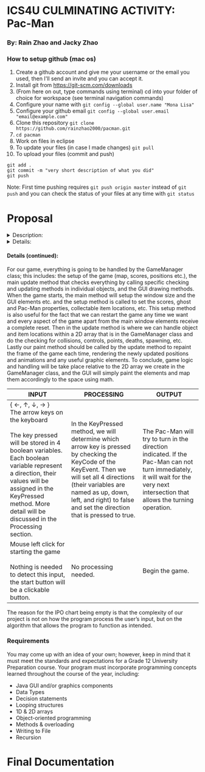 # ICS4U CULMINATING ACTIVITY: Pac-Man

### By: Rain Zhao and Jacky Zhao

### How to setup github (mac os)

1. Create a github account and give me your username or the email you used, then I'll send an invite and you can accept it.
2. Install git from https://git-scm.com/downloads
3. (From here on out, type commands using terminal) cd into your folder of choice for workspace (see terminal navigation commands)
4. Configure your name with `git config --global user.name "Mona Lisa"`
5. Configure your github email `git config --global user.email "email@example.com"`
6. Clone this repository `git clone https://github.com/rainzhao2000/pacman.git`
7. `cd pacman`
8. Work on files in eclipse
9. To update your files (in case I made changes) `git pull`
10. To upload your files (commit and push)
```
git add .
git commit -m "very short description of what you did"
git push
```
Note: First time pushing requires `git push origin master` instead of `git push` and you can check the status of your files at any time with `git status`

# Proposal

<details>
 <summary>Description:</summary>
<br>
We’re going to try to replicate the popular game of Pac-Man in Java with GUI elements. Although, it is important to note that for complexity reasons (yes Pac-Man is incredibly complex, see for example just the ghost behaviour alone: http://gameinternals.com/post/2072558330/understanding-pac-man-ghost-behavior), our proposal provides a basis for our own simplified interpretation and modification of the rules; which may also differ from our final game.

Our version of the game will have the player control Pac-Man through a maze with each stage housing 240 Pac-Dots, 4 Power Pellets, 4 Ghosts as well as a random bonus fruit that appears during the gameplay under the center Ghost House where the ghosts spawn. When Pac-Man walks over a Pac-Dot or Power Pellet or a fruit, they will be eaten. Each Pac-Dot eaten adds 10 points to the player’s score and the fruits vary from Cherry: 100 points, to Strawberry: 300 points, to Orange: 500 points, to Apple: 700 points, to Melon: 1000 points, to Galaxian Boss: 2000 points, to Bell: 3000 points, to Key: 5000 points. 

When a Power Pellet is eaten the player gains 50 points and the Ghosts will turn into edible form for 10 seconds in stage 1. When the Pac-Man walks over a Ghost when they are edible, the Ghost will be eaten and sent back to the Ghost House and respawn, the player also earns 200 points for the first kill, 400, 800, and 1600 points for the second, third, and fourth kill within a single Power Pellet. When the Pac-Man walks over a Ghost when they are inedible, the player will lose a life (3 total), if the player still has a life then the Ghosts and the player will reset to their respective spawns but the remaining Pac-Dots of the stage will remain. A stage is completed when all the Pac-Dot and the Power Pellets have been eaten. Upon a new stage, the ghosts and Pac-Man will all move faster by 5%, the ghosts’ edible times will also decrease by 5%. 

Pac-Man can be controlled by the arrow keys, and only the most recent key is logged for operation when Pac-Man reaches an intersection. Pac-Man will, however, stop moving upon collision with a wall if no input is received. The ghosts, named: Blinky (red), Pinky (pink), Inky (cyan), and Clyde (orange), each have their own personalities, cannot turn 180 degrees except when they first become edible, move 5% faster than Pac-Man when they are inedible, and move 5% slower when edible. Blinky will move randomly until it sees Pac-Man in its line of sight, and will pursue in his direction until he either eats Pac-Man or reaches an intersection/corner where he then picks a random available direction to look in. If Blinky can no longer find Pac-Man in its direction at this point, it will continue its random behaviour. Pinky will exhibit the same behaviour as Blinky, but there is a random chance it can decide to turn at an intersection and move around a block of the maze to try to intercept Pac-Man on the other side. Inky will exhibit Blinky’s behaviour 75% of the time and wander aimlessly the other 25% of the time while Clyde will exhibit Blinky’s behaviour only 50% of the time.
</details>
 
<details>
 <summary>Details:</summary>
 <h4>Objects:</h4>
 <ul>
  <li>Pacman
   <ul>
    <li>Variables:
     <ul>
      <li>speed</li>
      <li>direction</li>
      <li>xPos</li>
      <li>yPos</li>
     </ul>
    </li>
    <li>Methods:
     <ul>
      <li>update()</li>
      <li>paint()</li>
      <li>getPos()</li>
      <li>death()</li>
     </ul>
    </li>
   </ul>
  </li>
  <li>Ghosts static class
   <ul>
    <li>Methods:
     <ul>
      <li>paint()</li>
      <li>getPos()</li>
      <li>death()</li>
      </ul>
     </li>
    <li>Subclasses: Blinky, Pinky, Inky, Clyde
     <ul>
      <li>Variables:
       <ul>
        <li>speed</li>
        <li>Direction</li>
        <li>row</li>
        <li>col</li>
        <li>xPos</li>
        <li>yPos</li>
       </ul>
      </li>
      <li>Methods:
       <ul>
        <li>update() [specific to the ghost]</li>
        <li>changeMode() [update Ghost to vulnerable state]</li>
       </ul>
      </li>
     </ul>
     </li>
   </ul>
  </li>
  <li>GameManager Class
   <ul>
    <li>Variables:
     <ul>
      <li>2D int Array</li>
     </ul>
    </li>
    <li>Methods:
     <ul>
      <li>main()</li>
      <li>setup() [use respawn and resetCoin]</li>
      <li>update()</li>
      <li>paint()</li>
      <li>respawn() [reset Ghosts and Pac Man]</li>
      <li>resetCoin() [reset all Pac-Dots and Power Pellets]</li>
      <li>checkEnding()</li>
      <li>displayEnding()</li>
      <li>keyListener()</li>
     </ul>
     </li>
   </ul>
   </li>
 </ul>
 </details>
 
#### Details (continued):
For our game, everything is going to be handled by the GameManager class; this includes: the setup of the game (map, scores, positions etc.), the main update method that checks everything by calling specific checking and updating methods in individual objects, and the GUI drawing methods. When the game starts, the main method will setup the window size and the GUI elements etc. and the setup method is called to set the scores, ghost and Pac-Man properties, collectable item locations, etc. This setup method is also useful for the fact that we can restart the game any time we want and every aspect of the game apart from the main window elements receive a complete reset. Then in the update method is where we can handle object and item locations within a 2D array that is in the GameManager class and do the checking for collisions, controls, points, deaths, spawning, etc. Lastly our paint method should be called by the update method to repaint the frame of the game each time, rendering the newly updated positions and animations and any useful graphic elements. To conclude, game logic and handling will be take place relative to the 2D array we create in the GameManager class, and the GUI will simply paint the elements and map them accordingly to the space using math.

| INPUT | PROCESSING | OUTPUT |
| --- | --- | --- |
| { ←, ↑, ↓, → }<br>The arrow keys on the keyboard<br><br>The key pressed will be stored in 4 boolean variables. Each boolean variable represent a direction, their values will be assigned in the KeyPressed method. More detail will be discussed in the Processing section. | In the KeyPressed method, we will determine which arrow key is pressed by checking the KeyCode of the KeyEvent. Then we will set all 4 directions (their variables are named as up, down, left, and right) to false and set the direction that is pressed to true. | The Pac-Man will try to turn in the direction indicated. If the Pac-Man can not turn immediately, it will wait for the very next intersection that allows the turning operation. |
| Mouse left click for starting the game<br><br>Nothing is needed to detect this input, the start button will be a clickable button. | No processing needed. | Begin the game. |

The reason for the IPO chart being empty is that the complexity of our project is not on how the program process the user’s input, but on the algorithm that allows the program to function as intended.

### Requirements

You may come up with an idea of your own; however, keep in mind that it must meet the standards and expectations for a Grade 12 University Preparation course.
Your program must incorporate programming concepts learned throughout the course of the year, including:  
* Java GUI and/or graphics components
* Data Types
* Decision statements 
* Looping structures
* 1D & 2D arrays
* Object-oriented programming 
* Methods & overloading
* Writing to File
* Recursion 

# Final Documentation
